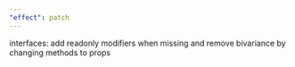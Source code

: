 ```yaml
---
"effect": patch
---
```


interfaces: add readonly modifiers when missing and remove bivariance by changing methods to props
